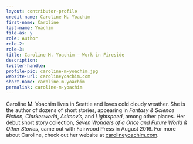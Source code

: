 ```yaml
---
layout: contributor-profile
credit-name: Caroline M. Yoachim
first-name: Caroline
last-name: Yoachim
file-as: y
role: Author
role-2:
role-3:
title: Caroline M. Yoachim — Work in Fireside
description:
twitter-handle:
profile-pic: caroline-m-yoachim.jpg
website-url: carolineyoachim.com
short-name: caroline-m-yoachim
permalink: caroline-m-yoachim
---
```


Caroline M. Yoachim lives in Seattle and loves cold cloudy weather.  She is the author of dozens of short stories, appearing in _Fantasy & Science Fiction_, _Clarkesworld_, _Asimov’s_, and _Lightspeed_, among other places. Her debut short story collection, _Seven Wonders of a Once and Future World & Other Stories_, came out with Fairwood Press in August 2016.  For more about Caroline, check out her website at [carolineyoachim.com](http://carolineyoachim.com).
